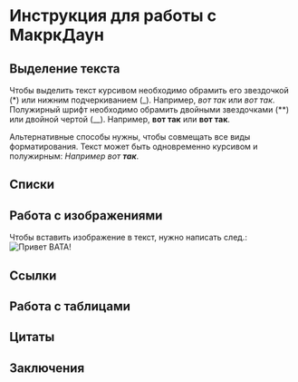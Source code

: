 # Инструкция для работы с МакркДаун

## Выделение текста

Чтобы выделить текст курсивом необходимо обрамить его звездочкой (*) или нижним подчеркиванием (_). Например, *вот так* или _вот так_.
Полужирный шрифт необходимо обрамить двойными звездочками (**) или двойной чертой (__). Например, **вот так** или __вот так__.

Альтернативные способы нужны, чтобы совмещать все виды форматирования. Текст может быть одновременно курсивом и полужирным:
_Например вот **так**_.

## Списки

## Работа с изображениями

Чтобы вставить изображение в текст, нужно написать след.: ![Привет ВАТА!](%D0%92%D0%B0%D1%82%D0%B0.jpeg)

## Ссылки

## Работа с таблицами 

## Цитаты 

## Заключения